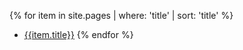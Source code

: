 {% for item in site.pages | where: 'title' | sort: 'title' %}
- [{{item.title}}]({{item.url}})
{% endfor %}
